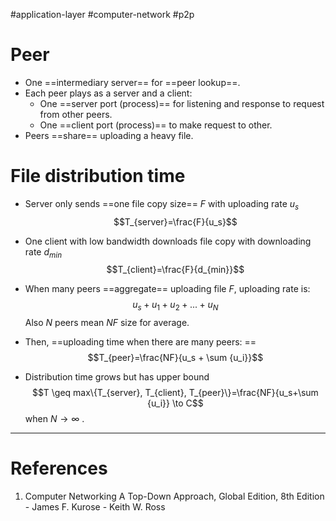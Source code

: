 #application-layer #computer-network #p2p 
# Peer
- One ==intermediary server== for ==peer lookup==.
- Each peer plays as a server and a client:
	- One ==server port (process)== for listening and response to request from other peers.
	- One ==client port (process)== to make request to other.
- Peers ==share== uploading a heavy file.
# File distribution time
- Server only sends ==one file copy size== $F$ with uploading rate $u_s$ $$T_{server}=\frac{F}{u_s}$$
- One client with low bandwidth downloads file copy with downloading rate $d_{min}$ $$T_{client}=\frac{F}{d_{min}}$$ 
  
- When many peers ==aggregate== uploading file $F$, uploading rate is: $$u_s+u_1+u_2+...+u_N$$ Also $N$ peers mean $NF$ size for average.
- Then, ==uploading time when there are many peers: ==$$T_{peer}=\frac{NF}{u_s + \sum {u_i}}$$
-  Distribution time grows but has upper bound $$T \geq max\{T_{server}, T_{client}, T_{peer}\}=\frac{NF}{u_s+\sum {u_i}} \to C$$ 
	 when $N \to \infty$ . 
---
# References
1. Computer Networking  A Top-Down Approach, Global Edition, 8th Edition - James F. Kurose - Keith W. Ross